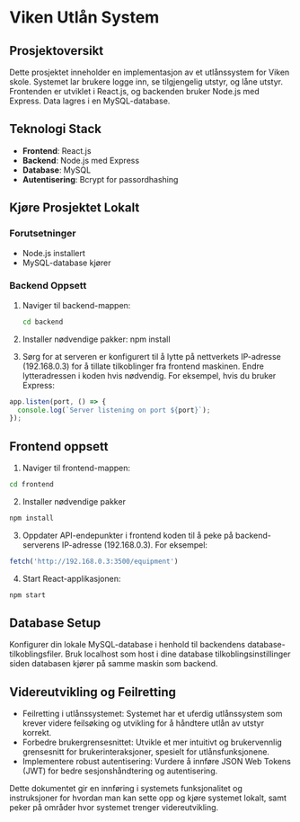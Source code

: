 # Viken Utlån System

## Prosjektoversikt

Dette prosjektet inneholder en implementasjon av et utlånssystem for Viken skole. Systemet lar brukere logge inn, se tilgjengelig utstyr, og låne utstyr. Frontenden er utviklet i React.js, og backenden bruker Node.js med Express. Data lagres i en MySQL-database.

## Teknologi Stack

- **Frontend**: React.js
- **Backend**: Node.js med Express
- **Database**: MySQL
- **Autentisering**: Bcrypt for passordhashing

## Kjøre Prosjektet Lokalt

### Forutsetninger

- Node.js installert
- MySQL-database kjører

### Backend Oppsett

1. Naviger til backend-mappen:
   ```bash
   cd backend
2. Installer nødvendige pakker:
npm install

3. Sørg for at serveren er konfigurert til å lytte på nettverkets IP-adresse (192.168.0.3) for å tillate tilkoblinger fra frontend maskinen. Endre lytteradressen i koden hvis nødvendig. For eksempel, hvis du bruker Express:

``` js
app.listen(port, () => {
  console.log(`Server listening on port ${port}`);
});
```

## Frontend oppsett
1. Naviger til frontend-mappen:
```bash
cd frontend
```
2. Installer nødvendige pakker
```bash
npm install
```
3. Oppdater API-endepunkter i frontend koden til å peke på backend-serverens IP-adresse (192.168.0.3). For eksempel:
```js
fetch('http://192.168.0.3:3500/equipment')
```
4. Start React-applikasjonen:
```bash
npm start
```

## Database Setup
Konfigurer din lokale MySQL-database i henhold til backendens database-tilkoblingsfiler. Bruk localhost som host i dine database tilkoblingsinstillinger siden databasen kjører på samme maskin som backend.

## Videreutvikling og Feilretting
- Feilretting i utlånssystemet: Systemet har et uferdig utlånssystem som krever videre feilsøking og utvikling for å håndtere utlån av utstyr korrekt.
- Forbedre brukergrensesnittet: Utvikle et mer intuitivt og brukervennlig grensesnitt for brukerinteraksjoner, spesielt for utlånsfunksjonene.
- Implementere robust autentisering: Vurdere å innføre JSON Web Tokens (JWT) for bedre sesjonshåndtering og autentisering.

Dette dokumentet gir en innføring i systemets funksjonalitet og instruksjoner for hvordan man kan sette opp og kjøre systemet lokalt, samt peker på områder hvor systemet trenger videreutvikling.


